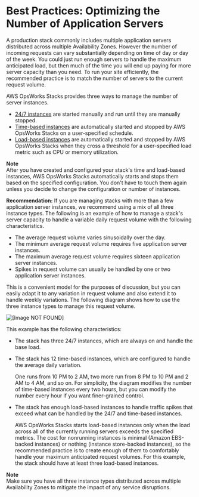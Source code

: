 # Best Practices: Optimizing the Number of Application Servers<a name="best-practices-autoscale"></a>

A production stack commonly includes multiple application servers distributed across multiple Availability Zones\. However the number of incoming requests can vary substantially depending on time of day or day of the week\. You could just run enough servers to handle the maximum anticipated load, but then much of the time you will end up paying for more server capacity than you need\. To run your site efficiently, the recommended practice is to match the number of servers to the current request volume\. 

AWS OpsWorks Stacks provides three ways to manage the number of server instances\.
+ [24/7 instances](workinginstances-starting.md) are started manually and run until they are manually stopped\.
+ [Time\-based instances](workinginstances-autoscaling.md) are automatically started and stopped by AWS OpsWorks Stacks on a user\-specified schedule\.
+ [Load\-based instances](workinginstances-autoscaling.md) are automatically started and stopped by AWS OpsWorks Stacks when they cross a threshold for a user\-specified load metric such as CPU or memory utilization\.

**Note**  
After you have created and configured your stack's time and load\-based instances, AWS OpsWorks Stacks automatically starts and stops them based on the specified configuration\. You don't have to touch them again unless you decide to change the configuration or number of instances\.

**Recommendation:** If you are managing stacks with more than a few application server instances, we recommend using a mix of all three instance types\. The following is an example of how to manage a stack's server capacity to handle a variable daily request volume with the following characteristics\. 
+ The average request volume varies sinusoidally over the day\. 
+ The minimum average request volume requires five application server instances\.
+ The maximum average request volume requires sixteen application server instances\.
+ Spikes in request volume can usually be handled by one or two application server instances\.

This is a convenient model for the purposes of discussion, but you can easily adapt it to any variation in request volume and also extend it to handle weekly variations\. The following diagram shows how to use the three instance types to manage this request volume\.

![\[Image NOT FOUND\]](http://docs.aws.amazon.com/opsworks/latest/userguide/images/autoscaling.png)

This example has the following characteristics:
+ The stack has three 24/7 instances, which are always on and handle the base load\.
+ The stack has 12 time\-based instances, which are configured to handle the average daily variation\.

  One runs from 10 PM to 2 AM, two more run from 8 PM to 10 PM and 2 AM to 4 AM, and so on\. For simplicity, the diagram modifies the number of time\-based instances every two hours, but you can modify the number every hour if you want finer\-grained control\.
+ The stack has enough load\-based instances to handle traffic spikes that exceed what can be handled by the 24/7 and time\-based instances\.

  AWS OpsWorks Stacks starts load\-based instances only when the load across all of the currently running servers exceeds the specified metrics\. The cost for nonrunning instances is minimal \(Amazon EBS\-backed instances\) or nothing \(instance store\-backed instances\), so the recommended practice is to create enough of them to comfortably handle your maximum anticipated request volumes\. For this example, the stack should have at least three load\-based instances\.

**Note**  
Make sure you have all three instance types distributed across multiple Availability Zones to mitigate the impact of any service disruptions\.